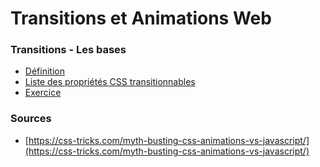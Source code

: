 # Transitions et Animations Web

### Transitions - Les bases

- [Définition](01_transitions_bases/01-Definition.md)
- [Liste des propriétés CSS transitionnables](01_transitions_bases/02-List.md)
- [Exercice](01_transitions_bases/03-Exercise-transition.md)













### Sources 

- [https://css-tricks.com/myth-busting-css-animations-vs-javascript/](https://css-tricks.com/myth-busting-css-animations-vs-javascript/)